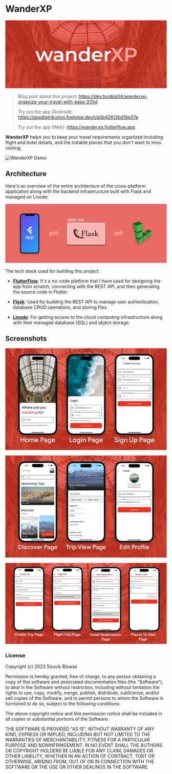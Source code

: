 # WanderXP

![WanderXP Cover](screenshots/wander_xp_dev_cover.png)

> Blog post about this project: https://dev.to/sbis04/wanderxp-organize-your-travel-with-ease-205d
>
> Try out the app (Android): https://appdistribution.firebase.dev/i/a0b42613bd16e37e
> 
> Try out the app (Web): https://wanderxp.flutterflow.app

**WanderXP** helps you to keep your travel requirements organized including flight and hotel details, and the notable places that you don't want to miss visiting.

![WanderXP Demo](screenshots/wander-xp-short-demo-2.gif)

## Architecture

Here's an overview of the entire architecture of the cross-platform application along with the backend infrastructure built with Flask and managed on Linode:

![WanderXP Architecture](screenshots/wander-xp-architecture.png)

The tech stack used for building this project:

* [**FlutterFlow**](https://flutterflow.io): It's a no-code platform that I have used for designing the app from scratch, connecting with the REST API, and then generating the source code in Flutter.

* [**Flask**](https://flask.palletsprojects.com/en/2.2.x): Used for building the REST API to manage user authentication, database CRUD operations, and storing files.

* [**Linode**](https://www.linode.com): For getting access to the cloud computing infrastructure along with their managed database (SQL) and object storage.

## Screenshots

![](screenshots/linode-app-1.png)

![](screenshots/linode-app-2.png)

![](screenshots/linode-app-3.png)

### License

Copyright (c) 2023 Souvik Biswas

Permission is hereby granted, free of charge, to any person obtaining a copy
of this software and associated documentation files (the "Software"), to deal
in the Software without restriction, including without limitation the rights
to use, copy, modify, merge, publish, distribute, sublicense, and/or sell
copies of the Software, and to permit persons to whom the Software is
furnished to do so, subject to the following conditions:

The above copyright notice and this permission notice shall be included in all
copies or substantial portions of the Software.

THE SOFTWARE IS PROVIDED "AS IS", WITHOUT WARRANTY OF ANY KIND, EXPRESS OR
IMPLIED, INCLUDING BUT NOT LIMITED TO THE WARRANTIES OF MERCHANTABILITY,
FITNESS FOR A PARTICULAR PURPOSE AND NONINFRINGEMENT. IN NO EVENT SHALL THE
AUTHORS OR COPYRIGHT HOLDERS BE LIABLE FOR ANY CLAIM, DAMAGES OR OTHER
LIABILITY, WHETHER IN AN ACTION OF CONTRACT, TORT OR OTHERWISE, ARISING FROM,
OUT OF OR IN CONNECTION WITH THE SOFTWARE OR THE USE OR OTHER DEALINGS IN THE
SOFTWARE.
